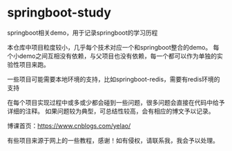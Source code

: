 # springboot-study
springboot相关demo，用于记录springboot的学习历程

本仓库中项目粒度较小，几乎每个技术对应一个和springboot整合的demo。
每个小demo之间互相没有依赖，与父项目也没有依赖，每一个都可以作为单独的实验性项目来跑。

一些项目可能需要本地环境的支持，比如springboot-redis，需要有redis环境的支持

在每个项目实现过程中或多或少都会碰到一些问题，很多问题会直接在代码中给予详细的注释。
如果问题较为典型，可总结性较高，会有相应的博文予以记录。

博课首页：https://www.cnblogs.com/yelao/

有些项目来源于网上的一些教程，感谢！如有侵权，请联系我，我会予以处理。
